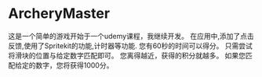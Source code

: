 # ArcheryMaster
这是一个简单的游戏开始于一个udemy课程，我继续开发。 在应用中,添加了点击反馈,使用了Spritekit的功能,计时器等功能. 您有60秒的时间可以得分。 只需尝试将滑块的位置与给定数字匹配即可。 您离得越近，获得的积分就越多。 如果您匹配给定的数字，您将获得1000分。

